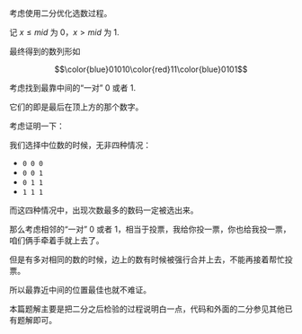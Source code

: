 考虑使用二分优化选数过程。

记 $x\le mid$ 为 0，$x>mid$ 为 1.

最终得到的数列形如

$$\color{blue}01010\color{red}11\color{blue}0101$$

考虑找到最靠中间的“一对” 0 或者 1.

它们的即是最后在顶上方的那个数字。

考虑证明一下：

我们选择中位数的时候，无非四种情况：

- `0 0 0`
- `0 0 1`
- `0 1 1`
- `1 1 1`

而这四种情况中，出现次数最多的数码一定被选出来。

那么考虑相邻的“一对” 0 或者 1，相当于投票，我给你投一票，你也给我投一票，咱们俩手牵着手就上去了。

但是有多对相同的数的时候，边上的数有时候被强行合并上去，不能再接着帮忙投票。

所以最靠近中间的位置最佳也就不难证。

本篇题解主要是把二分之后检验的过程说明白一点，代码和外面的二分参见其他已有题解即可。
